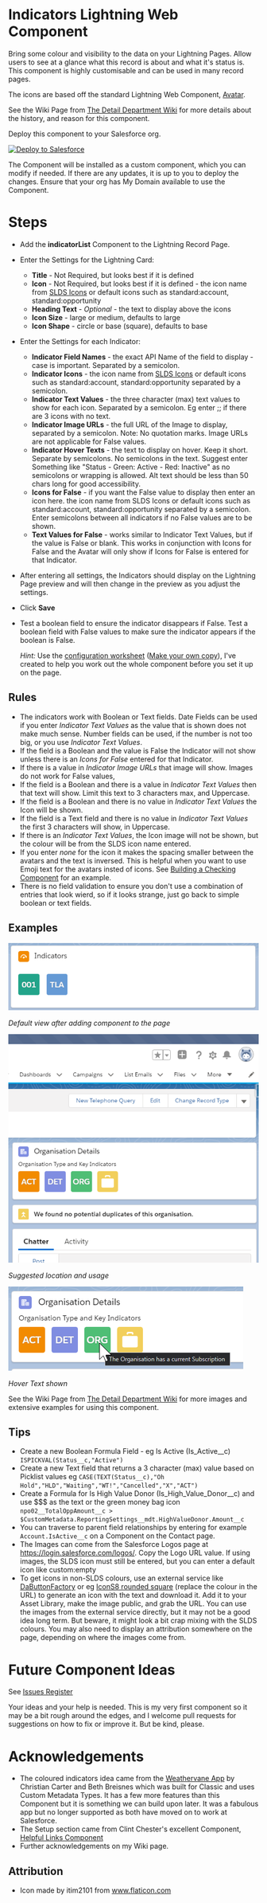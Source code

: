 # Indicators Lightning Web Component

Bring some colour and visibility to the data on your Lightning Pages. Allow users to see at a glance what this record is about and what it's status is. This component is highly customisable and can be used in many record pages. 

The icons are based off the standard Lightning Web Component, [Avatar](https://developer.salesforce.com/docs/component-library/bundle/lightning-avatar/example).

See the Wiki Page from [The Detail Department Wiki](https://tddprojects.atlassian.net/wiki/x/CYBTPQ) for more details about the history, and reason for this component. 

Deploy this component to your Salesforce org.

<a href="https://githubsfdeploy.herokuapp.com">
  <img alt="Deploy to Salesforce"
       src="https://raw.githubusercontent.com/afawcett/githubsfdeploy/master/deploy.png">
</a>

The Component will be installed as a custom component, which you can modify if needed. If there are any updates, it is up to you to deploy the changes. Ensure that your org has My Domain available to use the Component. 

# Steps

* Add the **indicatorList** Component to the Lightning Record Page. 
* Enter the Settings for the Lightning Card:
  * **Title** - Not Required, but looks best if it is defined
  * **Icon** - Not Required, but looks best if it is defined - the icon name from [SLDS Icons](https://www.lightningdesignsystem.com/icons/) or default icons such as standard:account, standard:opportunity
  * **Heading Text** - _Optional_ - the text to display above the icons
  * **Icon Size** - large or medium, defaults to large
  * **Icon Shape** - circle or base (square), defaults to base
* Enter the Settings for each Indicator:
  * **Indicator Field Names** - the exact API Name of the field to display - case is important. Separated by a semicolon. 
  * **Indicator Icons** - the icon name from [SLDS Icons](https://www.lightningdesignsystem.com/icons/) or default icons such as standard:account, standard:opportunity separated by a semicolon. 
  * **Indicator Text Values** - the three character (max) text values to show for each icon. Separated by a semicolon. Eg enter ;; if there are 3 icons with no text.
  * **Indicator Image URLs** - the full URL of the Image to display, separated by a semicolon. Note: No quotation marks. Image URLs are not applicable for False values. 
  * **Indicator Hover Texts** - the text to display on hover. Keep it short. Separate by semicolons. No semicolons in the text. Suggest enter Something like "Status - Green: Active - Red: Inactive" as no semicolons or wrapping is allowed. Alt text should be less than 50 chars long for good accessibility.
  * **Icons for False** - if you want the False value to display then enter an icon here. the icon name from SLDS Icons or default icons such as standard:account, standard:opportunity separated by a semicolon. Enter semicolons between all indicators if no False values are to be shown.
  * **Text Values for False** - works similar to Indicator Text Values, but if the value is False or blank. This works in conjunction with Icons for False and the Avatar will only show if Icons for False is entered for that Indicator. 
* After entering all settings, the Indicators should display on the Lightning Page preview and will then change in the preview as you adjust the settings. 
* Click **Save**
* Test a boolean field to ensure the indicator disappears if False. Test a boolean field with False values to make sure the indicator appears if the boolean is False.

  _Hint:_ Use the [configuration worksheet](https://docs.google.com/spreadsheets/d/1e-Qxi0MY9An9Hb9mHPVxFom--HCNK6xNRkWO12xRxg0/edit?usp=sharing) ([Make your own copy](https://docs.google.com/spreadsheets/d/1e-Qxi0MY9An9Hb9mHPVxFom--HCNK6xNRkWO12xRxg0/copy)), I've created to help you work out the whole component before you set it up on the page.

## Rules
* The indicators work with Boolean or Text fields. Date Fields can be used if you enter *Indicator Text Values* as the value that is shown does not make much sense. Number fields can be used, if the number is not too big, or you use *Indicator Text Values*. 
* If the field is a Boolean and the value is False the Indicator will not show unless there is an *Icons for False* entered for that Indicator.
* If there is a value in *Indicator Image URLs* that image will show. Images do not work for False values,
* If the field is a Boolean and there is a value in *Indicator Text Values* then that text will show. Limit this text to 3 characters max, and Uppercase. 
* If the field is a Boolean and there is no value in *Indicator Text Values* the Icon will be shown.
* If the field is a Text field and there is no value in *Indicator Text Values* the first 3 characters will show, in Uppercase.
* If there is an *Indicator Text Values*, the Icon image will not be shown, but the colour will be from the SLDS icon name entered.
* If you enter *none* for the icon it makes the spacing smaller between the avatars and the text is inversed. This is helpful when you want to use Emoji text for the avatars insted of icons. See [Building a Checking Component](https://tddprojects.atlassian.net/wiki/x/IICBQQ#Building-a-Checking-Component) for an example. 
* There is no field validation to ensure you don't use a combination of entries that look wierd, so if it looks strange, just go back to simple boolean or text fields.

## Examples

![](2020-06-09-18-53-03.png)

_Default view after adding component to the page_

![](2020-06-09-19-00-47.png)

_Suggested location and usage_

![](2020-06-09-19-01-44.png)

_Hover Text shown_

See the Wiki Page from [The Detail Department Wiki](https://tddprojects.atlassian.net/wiki/x/CYBTPQ) for more images and extensive examples for using this component. 


## Tips
* Create a new Boolean Formula Field - eg Is Active (Is_Active__c)
```ISPICKVAL(Status__c,"Active")```
* Create a new Text field that returns a 3 character (max) value based on Picklist values eg
```CASE(TEXT(Status__c),"Oh Hold","HLD","Waiting","WT!","Cancelled","X","ACT")```
* Create a Formula for Is High Value Donor (Is_High_Value_Donor__c) and use $$$ as the text or the green money bag icon
```npo02__TotalOppAmount__c > $CustomMetadata.ReportingSettings__mdt.HighValueDonor.Amount__c```
* You can traverse to parent field relationships by entering for example ```Account.IsActive__c``` on a Component on the Contact page.
* The Images can come from the Salesforce Logos page at https://login.salesforce.com/logos/. Copy the Logo URL value. If using images, the SLDS icon must still be entered, but you can enter a default icon like custom:empty
* To get icons in non-SLDS colours, use an external service like [DaButtonFactory](https://www.clickminded.com/button-generator/) or eg [IconS8 rounded square](https://img.icons8.com/ios-filled/50/cd0000/rounded-square.png) (replace the colour in the URL) to generate an icon with the text and download it. Add it to your Asset Library, make the image public, and grab the URL. You can use the images from the external service directly, but it may not be a good idea long term. But beware, it might look a bit crap mixing with the SLDS colours. You may also need to display an attribution somewhere on the page, depending on where the images come from.

# Future Component Ideas

See [Issues Register](https://github.com/JodieM/Indicators/issues)

Your ideas and your help is needed. This is my very first component so it may be a bit rough around the edges, and I welcome pull requests for suggestions on how to fix or improve it. But be kind, please. 

# Acknowledgements

* The coloured indicators idea came from the [Weathervane App](https://github.com/bigthinks/weathervane) by Christian Carter and Beth Breisnes which was built for Classic and uses Custom Metadata Types. It has a few more features than this Component but it is something we can build upon later. It was a fabulous app but no longer supported as both have moved on to work at Salesforce. 
* The Setup section came from Clint Chester's excellent Component, [Helpful Links Component](https://github.com/edgewatercricketclub/helpful-links-component) 
* Further acknowledgements on my Wiki page. 

## Attribution
* Icon made by itim2101 from www.flaticon.com
